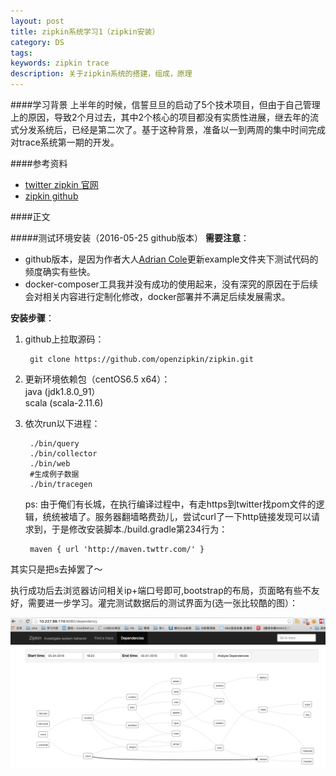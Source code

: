 ```yaml
---
layout: post
title: zipkin系统学习1（zipkin安装）
category: DS
tags: 
keywords: zipkin trace
description: 关于zipkin系统的搭建，组成，原理
---
```


####学习背景
上半年的时候，信誓旦旦的启动了5个技术项目，但由于自己管理上的原因，导致2个月过去，其中2个核心的项目都没有实质性进展，继去年的流式分发系统后，已经是第二次了。基于这种背景，准备以一到两周的集中时间完成对trace系统第一期的开发。

####参考资料  

- [twitter zipkin 官网](https://twitter.github.io/zipkin/index.html)
- [zipkin github](https://github.com/openzipkin/zipkin)

####正文

#####测试环境安装（2016-05-25 github版本）
**需要注意**：

- github版本，是因为作者大人[Adrian Cole](https://github.com/adriancole)更新example文件夹下测试代码的频度确实有些快。
- docker-composer工具我并没有成功的使用起来，没有深究的原因在于后续会对相关内容进行定制化修改，docker部署并不满足后续发展需求。

**安装步骤**：  

1. github上拉取源码：

		git clone https://github.com/openzipkin/zipkin.git
2. 更新环境依赖包（centOS6.5 x64）：  
		java    (jdk1.8.0_91）  
		scala   (scala-2.11.6)
3. 依次run以下进程：

		./bin/query
		./bin/collector
		./bin/web
		#生成例子数据
		./bin/tracegen
	ps: 由于俺们有长城，在执行编译过程中，有走https到twitter找pom文件的逻辑，统统被墙了。服务器翻墙略费劲儿，尝试curl了一下http链接发现可以请求到，于是修改安装脚本./build.gradle第234行为：  
	
		maven { url 'http://maven.twttr.com/' }
其实只是把s去掉罢了～

执行成功后去浏览器访问相关ip+端口号即可,bootstrap的布局，页面略有些不友好，需要进一步学习。灌完测试数据后的测试界面为(选一张比较酷的图）：

![General preferences pane](/public/img/zipkin/test1.png)






	
	
	
	
	
	
	